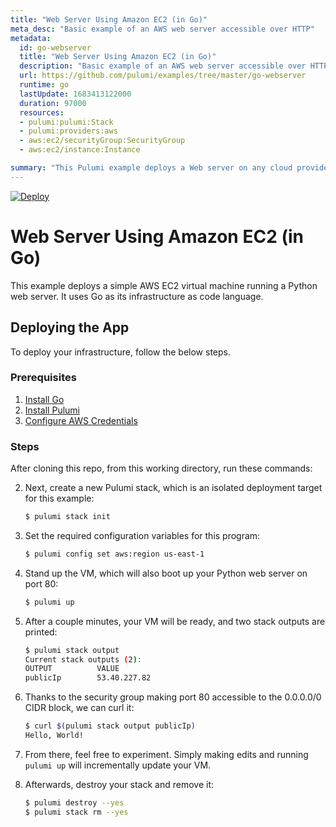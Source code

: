 ```yaml
---
title: "Web Server Using Amazon EC2 (in Go)"
meta_desc: "Basic example of an AWS web server accessible over HTTP"
metadata:
  id: go-webserver
  title: "Web Server Using Amazon EC2 (in Go)"
  description: "Basic example of an AWS web server accessible over HTTP"
  url: https://github.com/pulumi/examples/tree/master/go-webserver
  runtime: go
  lastUpdate: 1683413122000
  duration: 97000
  resources:
  - pulumi:pulumi:Stack
  - pulumi:providers:aws
  - aws:ec2/securityGroup:SecurityGroup
  - aws:ec2/instance:Instance

summary: "This Pulumi example deploys a Web server on any cloud provider using the Go programming language. It uses an existing Amazon Web Services (AWS) S3 bucket and a public CloudFront distribution to present the website’s content to the world. It uses Pulumi to deploy the stack via Go code, resulting in spinning up a CloudFront distribution and a load balancer linked to an auto-scaled Firecracker server. This allows for an easy and secure deployment of a web server with minimal effort."
---
```


[![Deploy](https://get.pulumi.com/new/button.svg)](https://app.pulumi.com/new?template=https://github.com/pulumi/examples/blob/master/aws-go-webserver/README.md)

# Web Server Using Amazon EC2 (in Go)

This example deploys a simple AWS EC2 virtual machine running a Python web server. It uses Go as its infrastructure as
code language.

## Deploying the App

To deploy your infrastructure, follow the below steps.

### Prerequisites

1. [Install Go](https://golang.org/doc/install)
2. [Install Pulumi](https://www.pulumi.com/docs/get-started/install/)
3. [Configure AWS Credentials](https://www.pulumi.com/docs/intro/cloud-providers/aws/setup/)

### Steps

After cloning this repo, from this working directory, run these commands:

2. Next, create a new Pulumi stack, which is an isolated deployment target for this example:

    ```bash
    $ pulumi stack init
    ```

3. Set the required configuration variables for this program:

    ```bash
    $ pulumi config set aws:region us-east-1
    ```

4. Stand up the VM, which will also boot up your Python web server on port 80:

    ```bash
    $ pulumi up
    ```

5. After a couple minutes, your VM will be ready, and two stack outputs are printed:

    ```bash
    $ pulumi stack output
    Current stack outputs (2):
    OUTPUT          VALUE
    publicIp        53.40.227.82
    ```

6. Thanks to the security group making port 80 accessible to the 0.0.0.0/0 CIDR block, we can curl it:

    ```bash
    $ curl $(pulumi stack output publicIp)
    Hello, World!
    ```

7. From there, feel free to experiment. Simply making edits and running `pulumi up` will incrementally update your VM.

8. Afterwards, destroy your stack and remove it:

    ```bash
    $ pulumi destroy --yes
    $ pulumi stack rm --yes
    ```

